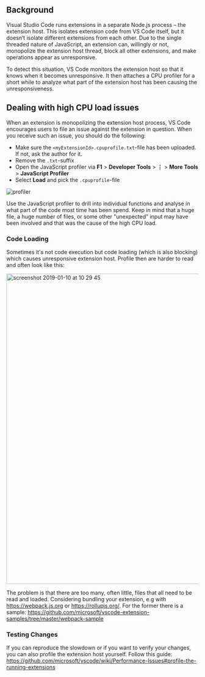 ## Background

Visual Studio Code runs extensions in a separate Node.js process – the extension host. This isolates extension code from VS Code itself, but it doesn’t isolate different extensions from each other. Due to the single threaded nature of JavaScript, an extension can, willingly or not, monopolize the extension host thread, block all other extensions, and make operations appear as unresponsive. 

To detect this situation, VS Code monitors the extension host so that it knows when it becomes unresponsive. It then attaches a CPU profiler for a short while to analyze what part of the extension host has been causing the unresponsiveness. 

## Dealing with high CPU load issues

When an extension is monopolizing the extension host process, VS Code encourages users to file an issue against the extension in question. When you receive such an issue, you should do the following:

* Make sure the `<myExtensionId>.cpuprofile.txt`-file has been uploaded. If not, ask the author for it. 
* Remove the `.txt`-suffix
* Open the JavaScript profiler via **F1** > **Developer Tools** > **⋮** > **More Tools** > **JavaScript Profiler**
* Select **Load** and pick the `.cpuprofile`-file

![profiler](https://user-images.githubusercontent.com/1794099/49524455-12e71e80-f8ac-11e8-84c1-3c8645128d17.gif)

Use the JavaScript profiler to drill into individual functions and analyse in what part of the code most time has been spend. Keep in mind that a huge file, a huge number of files, or some other "unexpected" input may have been involved and that was the cause of the high CPU load. 


### Code Loading

Sometimes it's not code execution but code loading (which is also blocking) which causes unresponsive extension host. Profile then are harder to read and often look like this: 
 

<img width="813" alt="screenshot 2019-01-10 at 10 29 45" src="https://user-images.githubusercontent.com/1794099/50959220-bc7c8980-14c2-11e9-973b-2e2ec3ff09f7.png">


The problem is that there are too many, often little, files that all need to be read and loaded. Considering bundling your extension, e.g with https://webpack.js.org or https://rollupjs.org/. For the former there is a sample: https://github.com/microsoft/vscode-extension-samples/tree/master/webpack-sample

### Testing Changes

If you can reproduce the slowdown or if you want to verify your changes, you can also profile the extension host yourself. Follow this guide: https://github.com/microsoft/vscode/wiki/Performance-Issues#profile-the-running-extensions


